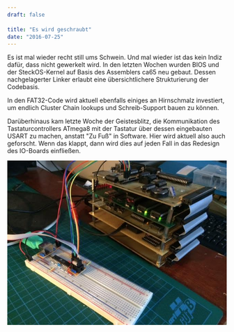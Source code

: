 ```yaml
---
draft: false

title: "Es wird geschraubt"
date: "2016-07-25"
---
```


Es ist mal wieder recht still ums Schwein. Und mal wieder ist das kein Indiz dafür, dass nicht gewerkelt wird. In den letzten Wochen wurden BIOS und der SteckOS-Kernel auf Basis des Assemblers ca65 neu gebaut. Dessen nachgelagerter Linker erlaubt eine übersichtlichere Strukturierung der Codebasis.

In den FAT32-Code wird aktuell ebenfalls einiges an Hirnschmalz investiert, um endlich Cluster Chain lookups und Schreib-Support bauen zu können.

Darüberhinaus kam letzte Woche der Geistesblitz, die Kommunikation des Tastaturcontrollers ATmega8 mit der Tastatur über dessen eingebauten USART zu machen, anstatt "Zu Fuß" in Software. Hier wird aktuell also auch geforscht. Wenn das klappt, dann wird dies auf jeden Fall in das Redesign des IO-Boards einfließen.

![f5daf605-fa8e-4a54-bee9-9d807671d973](images/f5daf605-fa8e-4a54-bee9-9d807671d973.jpg)
